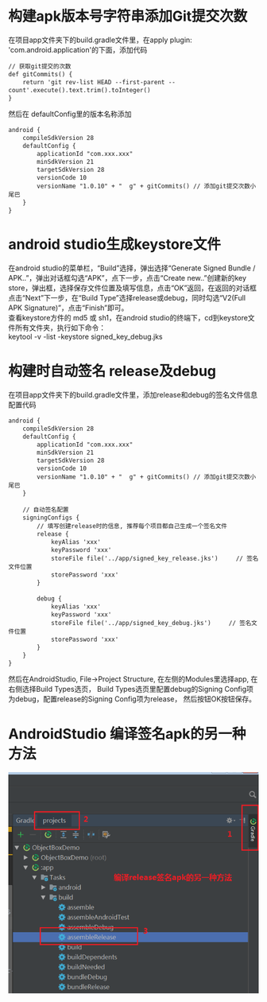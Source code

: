 # 构建apk版本号字符串添加Git提交次数  
在项目app文件夹下的build.gradle文件里，在apply plugin: 'com.android.application'的下面，添加代码  
```android
// 获取git提交的次数
def gitCommits() {
    return 'git rev-list HEAD --first-parent --count'.execute().text.trim().toInteger()
}
```
然后在 defaultConfig里的版本名称添加  
```android
android {
    compileSdkVersion 28
    defaultConfig {
        applicationId "com.xxx.xxx"
        minSdkVersion 21
        targetSdkVersion 28
        versionCode 10
        versionName "1.0.10" + "  g" + gitCommits() // 添加git提交次数小尾巴
    }
}
```

# android studio生成keystore文件
在android studio的菜单栏，“Build”选择，弹出选择“Generate Signed Bundle / APK..”，弹出对话框勾选“APK”，点下一步，点击“Create new..”创建新的key store，弹出框，选择保存文件位置及填写信息，点击“OK”返回，在返回的对话框点击“Next”下一步，在“Build Type”选择release或debug，同时勾选“V2(Full APK Signature)”，点击“Finish”即可。  
查看keystore方件的 md5 或 sh1，在android studio的终端下，cd到keystore文件所有文件夹，执行如下命令：  
keytool -v -list -keystore signed_key_debug.jks 


# 构建时自动签名 release及debug  
在项目app文件夹下的build.gradle文件里，添加release和debug的签名文件信息配置代码  
```android
android {
    compileSdkVersion 28
    defaultConfig {
        applicationId "com.xxx.xxx"
        minSdkVersion 21
        targetSdkVersion 28
        versionCode 10
        versionName "1.0.10" + "  g" + gitCommits() // 添加git提交次数小尾巴
    }
    
    // 自动签名配置
    signingConfigs {
        // 填写创建release时的信息, 推荐每个项目都自己生成一个签名文件
        release {
            keyAlias 'xxx'
            keyPassword 'xxx'
            storeFile file('../app/signed_key_release.jks')     // 签名文件位置
            storePassword 'xxx'
        }

        debug {
            keyAlias 'xxx'
            keyPassword 'xxx'
            storeFile file('../app/signed_key_debug.jks')     // 签名文件位置
            storePassword 'xxx'
        }
    }
}
```
然后在AndroidStudio, File->Project Structure, 在左侧的Modules里选择app, 在右侧选择Build Types选页， 
Build Types选页里配置debug的Signing Config项为debug，配置release的Signing Config项为release， 然后按钮OK按钮保存。

# AndroidStudio 编译签名apk的另一种方法  
![编译签名apk的方法](/Android/images/编译签名apk的方法.png)  

